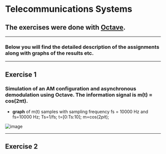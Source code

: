 # Telecommunications Systems

## The exercises were done with [Octave](https://octave.org/).

---

### Below you will find the detailed description of the assignments along with graphs of the results etc.

---

## Exercise 1

### Simulation of an AM configuration and asynchronous demodulation using Octave. The information signal is m(t) = cos(2πt).

- **graph** of m(t) samples with sampling frequency fs = 10000 Hz and fs=10000 Hz; Ts=1/fs; t=[0:Ts:10]; m=cos(2*pi*t);

![image](https://user-images.githubusercontent.com/91612373/206241624-1b9f6954-42f4-4312-9cae-5929e4690611.png)

---

## Exercise 2
